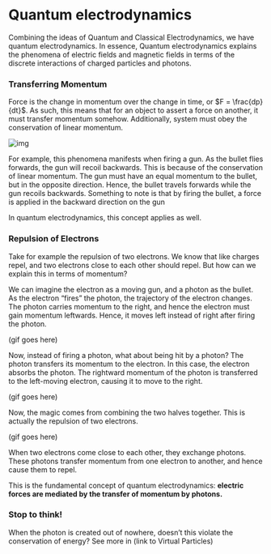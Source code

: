 # Quantum electrodynamics

Combining the ideas of Quantum and Classical Electrodynamics, we have quantum electrodynamics. In essence, Quantum electrodynamics explains the phenomena of electric fields and magnetic fields in terms of the discrete interactions of charged particles and photons.

### Transferring Momentum

Force is the change in momentum over the change in time, or $F = \frac{dp}{dt}$. As such, this means that for an object to assert a force on another, it must transfer momentum somehow. Additionally, system must obey the conservation of linear momentum.

![img](/images/gunrecoil.gif)

For example, this phenomena manifests when firing a gun. As the bullet flies forwards, the gun will recoil backwards. This is because of the conservation of linear momentum. The gun must have an equal momentum to the bullet, but in the opposite direction. Hence, the bullet travels forwards while the gun recoils backwards. Something to note is that by firing the bullet, a force is applied in the backward direction on the gun

In quantum electrodynamics, this concept applies as well. 

### Repulsion of Electrons

Take for example the repulsion of two electrons. We know that like charges repel, and two electrons close to each other should repel. But how can we explain this in terms of momentum?

We can imagine the electron as a moving gun, and a photon as the bullet. As the electron “fires” the photon, the trajectory of the electron changes. The photon carries momentum to the right, and hence the electron must gain momentum leftwards. Hence, it moves left instead of right after firing the photon.

(gif goes here)

Now, instead of firing a photon, what about being hit by a photon? The photon transfers its momentum to the electron. In this case, the electron absorbs the photon. The rightward momentum of the photon is transferred to the left-moving electron, causing it to move to the right.

(gif goes here)

Now, the magic comes from combining the two halves together. This is actually the repulsion of two electrons.

(gif goes here)

When two electrons come close to each other, they exchange photons. These photons transfer momentum from one electron to another, and hence cause them to repel.

This is the fundamental concept of quantum electrodynamics: **electric forces are mediated by the transfer of momentum by photons.**

 

### Stop to think!

When the photon is created out of nowhere, doesn’t this violate the conservation of energy? See more in (link to Virtual Particles)